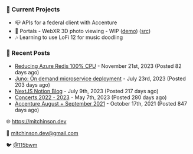 ### 📌 Current Projects
- 📪 APIs for a federal client with Accenture
- 📸 Portals - WebXR 3D photo viewing - WIP ([demo](https://portals.mitchinson.dev/)) ([src](https://github.com/bmitchinson/vr-jpg-viewer-webxr))
- 🎶 Learning to use LoFi 12 for music doodling

### 📝 Recent Posts

- [Reducing Azure Redis 100% CPU](https://blog.mitchinson.dev/redis-cpu) - November 21st, 2023 (Posted 82 days ago)
- [Juno: On demand microservice deployment](https://blog.mitchinson.dev/juno) - July 23rd, 2023 (Posted 203 days ago)
- [NextJS Notion Blog](https://blog.mitchinson.dev/blog-2023) - July 9th, 2023 (Posted 217 days ago)
- [Concerts 2022 - 2023](https://blog.mitchinson.dev/concerts-2023) - May 7th, 2023 (Posted 280 days ago)
- [Accenture August + September 2021](https://blog.mitchinson.dev/pillar/aug-sep-21) - October 17th, 2021 (Posted 847 days ago)

🌐 https://mitchinson.dev

💌 mitchinson.dev@gmail.com

🐦 [@115bwm](https://twitter.com/115bwm)